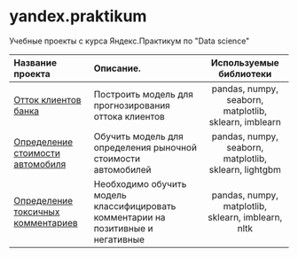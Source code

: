 # yandex.praktikum
Учебные проекты с курса Яндекс.Практикум по "Data science"

| Название проекта      | Описание.              | Используемые библиотеки     |
| :-------------------- | :--------------------- |:---------------------------:|
| [Отток клиентов банка](https://github.com/2noik/yandex.praktikum/tree/master/Отток%20клиентов%20банка)| Построить модель для прогнозирования оттока клиентов | pandas, numpy, seaborn, matplotlib, sklearn, imblearn |
| [Определение стоимости автомобиля](https://github.com/2noik/yandex.praktikum/tree/master/Определение%20стоимости%20автомобиля)| Обучить модель для определения рыночной стоимости автомобилей | pandas, numpy, seaborn, matplotlib, sklearn, lightgbm |
| [Определение токсичных комментариев](https://github.com/2noik/yandex.praktikum/tree/master/Определение%20стоимости%20автомобиля)| Необходимо обучить модель классифицировать комментарии на позитивные и негативные | pandas, numpy, matplotlib, sklearn, imblearn, nltk |

